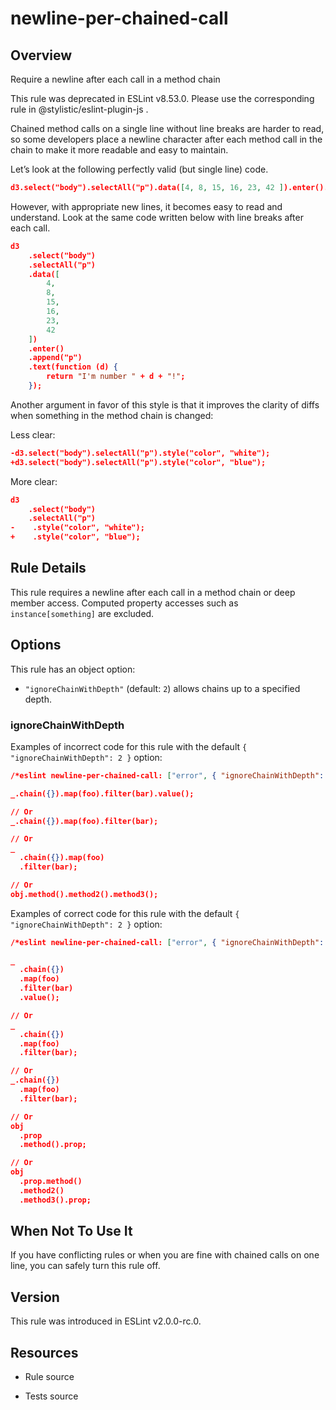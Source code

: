 

# newline-per-chained-call
## Overview

Require a newline after each call in a method chain

This rule was deprecated in ESLint v8.53.0. Please use the corresponding rule  in @stylistic/eslint-plugin-js .

Chained method calls on a single line without line breaks are harder to read, so some developers place a newline character after each method call in the chain to make it more readable and easy to maintain.

Let’s look at the following perfectly valid (but single line) code.


```json
d3.select("body").selectAll("p").data([4, 8, 15, 16, 23, 42 ]).enter().append("p").text(function(d) { return "I'm number " + d + "!"; });
```

However, with appropriate new lines, it becomes easy to read and understand. Look at the same code written below with line breaks after each call.


```json
d3
    .select("body")
    .selectAll("p")
    .data([
        4,
        8,
        15,
        16,
        23,
        42
    ])
    .enter()
    .append("p")
    .text(function (d) {
        return "I'm number " + d + "!";
    });
```

Another argument in favor of this style is that it improves the clarity of diffs when something in the method chain is changed:

Less clear:


```json
-d3.select("body").selectAll("p").style("color", "white");
+d3.select("body").selectAll("p").style("color", "blue");
```

More clear:


```json
d3
    .select("body")
    .selectAll("p")
-    .style("color", "white");
+    .style("color", "blue");
```

## Rule Details

This rule requires a newline after each call in a method chain or deep member access. Computed property accesses such as `instance[something]` are excluded.

## Options

This rule has an object option:


- `"ignoreChainWithDepth"` (default: `2`) allows chains up to a specified depth.

### ignoreChainWithDepth

Examples of incorrect code for this rule with the default `{ "ignoreChainWithDepth": 2 }` option:


```json
/*eslint newline-per-chained-call: ["error", { "ignoreChainWithDepth": 2 }]*/

_.chain({}).map(foo).filter(bar).value();

// Or
_.chain({}).map(foo).filter(bar);

// Or
_
  .chain({}).map(foo)
  .filter(bar);

// Or
obj.method().method2().method3();
```

Examples of correct code for this rule with the default `{ "ignoreChainWithDepth": 2 }` option:


```json
/*eslint newline-per-chained-call: ["error", { "ignoreChainWithDepth": 2 }]*/

_
  .chain({})
  .map(foo)
  .filter(bar)
  .value();

// Or
_
  .chain({})
  .map(foo)
  .filter(bar);

// Or
_.chain({})
  .map(foo)
  .filter(bar);

// Or
obj
  .prop
  .method().prop;

// Or
obj
  .prop.method()
  .method2()
  .method3().prop;
```

## When Not To Use It

If you have conflicting rules or when you are fine with chained calls on one line, you can safely turn this rule off.

## Version

This rule was introduced in ESLint v2.0.0-rc.0.

## Resources


- Rule source 

- Tests source 

